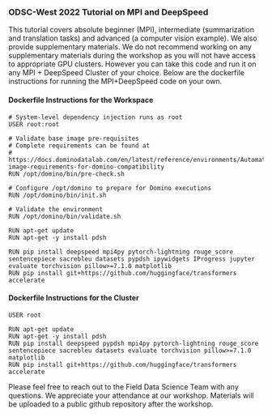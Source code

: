 ### ODSC-West 2022 Tutorial on MPI and DeepSpeed

This tutorial covers absolute beginner (MPI), intermediate (summarization and translation tasks) and advanced (a computer vision example).  We also provide supplementary materials.  We do not recommend working on any supplementary materials during the workshop as you will not have access to appropriate GPU clusters.  However you can take this code and run it on any MPI + DeepSpeed Cluster of your choice.  Below are the dockerfile instructions for running the MPI+DeepSpeed code on your own.

#### Dockerfile Instructions for the Workspace

```
# System-level dependency injection runs as root
USER root:root

# Validate base image pre-requisites
# Complete requirements can be found at
# https://docs.dominodatalab.com/en/latest/reference/environments/Automatic_Custom_Image_Compatibility.html#custom-image-requirements-for-domino-compatibility
RUN /opt/domino/bin/pre-check.sh

# Configure /opt/domino to prepare for Domino executions
RUN /opt/domino/bin/init.sh

# Validate the environment
RUN /opt/domino/bin/validate.sh

RUN apt-get update
RUN apt-get -y install pdsh

RUN pip install deepspeed mpi4py pytorch-lightning rouge_score sentencepiece sacrebleu datasets pypdsh ipywidgets IProgress jupyter evaluate torchvision pillow>=7.1.0 matplotlib
RUN pip install git+https://github.com/huggingface/transformers accelerate

```

#### Dockerfile Instructions for the Cluster

```
USER root

RUN apt-get update
RUN apt-get -y install pdsh
RUN pip install deepspeed pypdsh mpi4py pytorch-lightning rouge_score sentencepiece sacrebleu datasets evaluate torchvision pillow>=7.1.0 matplotlib
RUN pip install git+https://github.com/huggingface/transformers accelerate
```

Please feel free to reach out to the Field Data Science Team with any questions.  We appreciate your attendance at our workshop. Materials will be uploaded to a public github repository after the workshop.
